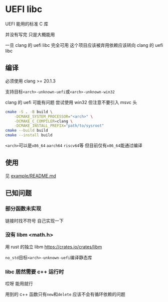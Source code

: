 # UEFI libc

UEFI 能用的标准 C 库

并没有写完 只是大概能用

一旦 clang 的 uefi libc 完全可用 这个项目应该被弃用依赖应该转向 clang 的 uefi libc

## 编译

必须使用 clang >= 20.1.3

支持目标`<arch>-unknown-uefi`或`<arch>-unknown-win32`

clang 的 uefi 可能有问题 尝试使用 win32 但注意不要引入 msvc 头

```bash
cmake -S . -B build \
    -DCMAKE_SYSTEM_PROCESSOR="<arch>" \
    -DCMAKE_C_COMPILER=clang \
    -DCMAKE_INSTALL_PREFIX="path/to/sysroot"
cmake --build build
cmake --install build
```

`<arch>`可以是`x86_64` `aarch64` `riscv64`等
但目前仅有`x86_64`能通过编译

## 使用

见 [example/README.md](example/README.md)

## 已知问题

### 部分函数未实现

链接时找不符号 自己实现一下

### 没有 libm <math.h>

用 rust 的独立 libm https://crates.io/crates/libm

`no_std`目标`<arch>-unknown-uefi`编译静态库

### libc 居然需要 c++ 运行时

哎呀 能用就行

用到的 c++ 函数只有`new`和`delete` 应该不会有循环依赖的问题
